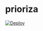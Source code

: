 # prioriza

[![Deploy](https://www.herokucdn.com/deploy/button.png)](https://heroku.com/deploy?template=https://github.com/mcueto/prioriza/)

